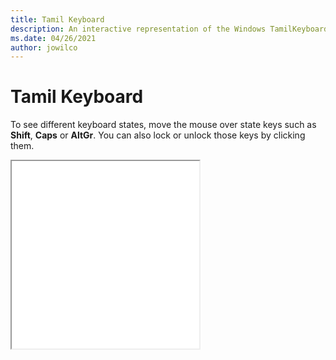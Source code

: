 ```yaml
---
title: Tamil Keyboard
description: An interactive representation of the Windows TamilKeyboard. To see different keyboard states, click or move the mouse over the state keys.
ms.date: 04/26/2021
author: jowilco
---
```


# Tamil Keyboard

To see different keyboard states, move the mouse over state keys such as **Shift**, **Caps** or **AltGr**. You can also lock or unlock those keys by clicking them.

<iframe src="kbdintam.html" height="300"></iframe>
